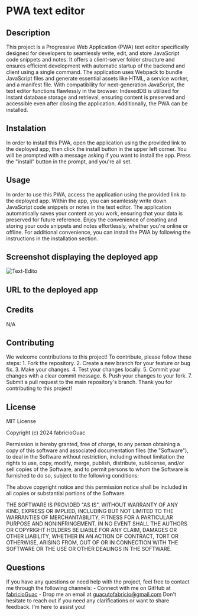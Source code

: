# PWA text editor

## Description 

This project is a Progressive Web Application (PWA) text editor specifically designed for developers to seamlessly write, edit, and store JavaScript code snippets and notes. It offers a client-server folder structure and ensures efficient development with automatic startup of the backend and client using a single command. The application uses Webpack to bundle JavaScript files and generate essential assets like HTML, a service worker, and a manifest file. With compatibility for next-generation JavaScript, the text editor functions flawlessly in the browser. IndexedDB is utilized for instant database storage and retrieval, ensuring content is preserved and accessible even after closing the application. Additionally, the PWA can be installed.

## Instalation

In order to install this PWA, open the application using the provided link to the deployed app, then click the install button in the upper left corner. You will be prompted with a message asking if you want to install the app. Press the "install" button in the prompt, and you're all set.

## Usage

In order to use this PWA, access the application using the provided link to the deployed app. Within the app, you can seamlessly write down JavaScript code snippets or notes in the text editor. The application automatically saves your content as you work, ensuring that your data is preserved for future reference. Enjoy the convenience of creating and storing your code snippets and notes effortlessly, whether you're online or offline. For additional convenience, you can install the PWA by following the instructions in the installation section.

## Screenshot displaying the deployed app

![Text-Edito](./assets/)

## URL to the deployed app



## Credits

N/A

## Contributing

We welcome contributions to this project! To contribute, please follow these steps: 1. Fork the repository. 2. Create a new branch for your feature or bug fix. 3. Make your changes. 4. Test your changes locally. 5. Commit your changes with a clear commit message. 6. Push your changes to your fork. 7. Submit a pull request to the main repository's branch. Thank you for contributing to this project!


## License

MIT License

Copyright (c) 2024 fabricioGuac

Permission is hereby granted, free of charge, to any person obtaining a copy
of this software and associated documentation files (the "Software"), to deal
in the Software without restriction, including without limitation the rights
to use, copy, modify, merge, publish, distribute, sublicense, and/or sell
copies of the Software, and to permit persons to whom the Software is
furnished to do so, subject to the following conditions:

The above copyright notice and this permission notice shall be included in all
copies or substantial portions of the Software.

THE SOFTWARE IS PROVIDED "AS IS", WITHOUT WARRANTY OF ANY KIND, EXPRESS OR
IMPLIED, INCLUDING BUT NOT LIMITED TO THE WARRANTIES OF MERCHANTABILITY,
FITNESS FOR A PARTICULAR PURPOSE AND NONINFRINGEMENT. IN NO EVENT SHALL THE
AUTHORS OR COPYRIGHT HOLDERS BE LIABLE FOR ANY CLAIM, DAMAGES OR OTHER
LIABILITY, WHETHER IN AN ACTION OF CONTRACT, TORT OR OTHERWISE, ARISING FROM,
OUT OF OR IN CONNECTION WITH THE SOFTWARE OR THE USE OR OTHER DEALINGS IN THE
SOFTWARE.

## Questions

If you have any questions or need help with the project, feel free to contact me through the following channels: - Connect with me on GitHub at [fabricioGuac](https://github.com/fabricioGuac)  - Drop me an email at [guacutofabricio@gmail.com](https://github.com/guacutofabricio@gmail.com)   Don't hesitate to reach out if you need any clarifications or want to share feedback. I'm here to assist you!